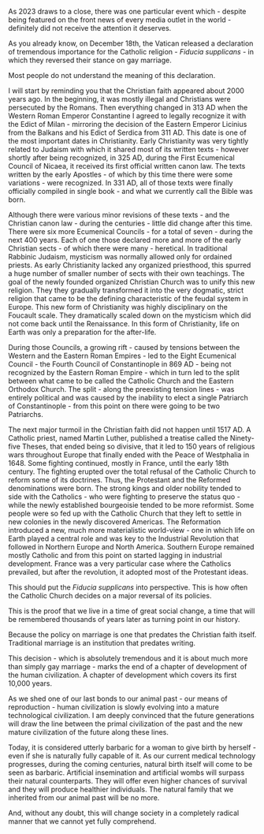 As 2023 draws to a close, there was one particular event which - despite being featured on the front news of every media outlet in the world - definitely did not receive the attention it deserves.

As you already know, on December 18th, the Vatican released a declaration of tremendous importance for the Catholic religion - *Fiducia supplicans* - in which they reversed their stance on gay marriage.

Most people do not understand the meaning of this declaration.

I will start by reminding you that the Christian faith appeared about 2000 years ago. In the beginning, it was mostly illegal and Christians were persecuted by the Romans. Then everything changed in 313 AD when the Western Roman Emperor Constantine I agreed to legally recognize it with the Edict of Milan - mirroring the decision of the Eastern Emperor Licinius from the Balkans and his Edict of Serdica from 311 AD. This date is one of the most important dates in Christianity. Early Christianity was very tightly related to Judaism with which it shared most of its written texts - however shortly after being recognized, in 325 AD, during the First Ecumenical Council of Nicaea, it received its first official written canon law. The texts written by the early Apostles - of which by this time there were some variations - were recognized. In 331 AD, all of those texts were finally officially compiled in single book - and what we currently call the Bible was born.

Although there were various minor revisions of these texts - and the Christian canon law - during the centuries - little did change after this time. There were six more Ecumenical Councils - for a total of seven - during the next 400 years. Each of one those declared more and more of the early Christian sects - of which there were many - heretical. In traditional Rabbinic Judaism, mysticism was normally allowed only for ordained priests. As early Christianity lacked any organized priesthood, this spurred a huge number of smaller number of sects with their own teachings. The goal of the newly founded organized Christian Church was to unify this new religion. They they gradually transformed it into the very dogmatic, strict religion that came to be the defining characteristic of the feudal system in Europe. This new form of Christianity was highly disciplinary on the Foucault scale. They dramatically scaled down on the mysticism which did not come back until the Renaissance. In this form of Christianity, life on Earth was only a preparation for the after-life.

During those Councils, a growing rift - caused by tensions between the Western and the Eastern Roman Empires - led to the Eight Ecumenical Council - the Fourth Council of Constantinople in 869 AD - being not recognized by the Eastern Roman Empire - which in turn led to the split between what came to be called the Catholic Church and the Eastern Orthodox Church. The split - along the preexisting tension lines - was entirely political and was caused by the inability to elect a single Patriarch of Constantinople - from this point on there were going to be two Patriarchs.

The next major turmoil in the Christian faith did not happen until 1517 AD. A Catholic priest, named Martin Luther, published a treatise called the Ninety-five Theses, that ended being so divisive, that it led to 150 years of religious wars throughout Europe that finally ended with the Peace of Westphalia in 1648. Some fighting continued, mostly in France, until the early 18th century. The fighting erupted over the total refusal of the Catholic Church to reform some of its doctrines. Thus, the Protestant and the Reformed denominations were born. The strong kings and older nobility tended to side with the Catholics - who were fighting to preserve the status quo - while the newly established bourgeoisie tended to be more reformist. Some people were so fed up with the Catholic Church that they left to settle in new colonies in the newly discovered Americas. The Reformation introduced a new, much more materialistic world-view - one in which life on Earth played a central role and was key to the Industrial Revolution that followed in Northern Europe and North America. Southern Europe remained mostly Catholic and from this point on started lagging in industrial development. France was a very particular case where the Catholics prevailed, but after the revolution, it adopted most of the Protestant ideas.

This should put the *Fiducia supplicans* into perspective. This is how often the Catholic Church decides on a major reversal of its policies.

This is the proof that we live in a time of great social change, a time that will be remembered thousands of years later as turning point in our history.

Because the policy on marriage is one that predates the Christian faith itself. Traditional marriage is an institution that predates writing.

This decision - which is absolutely tremendous and it is about much more than simply gay marriage - marks the end of a chapter of development of the human civilization. A chapter of development which covers its first 10,000 years.

As we shed one of our last bonds to our animal past - our means of reproduction - human civilization is slowly evolving into a mature technological civilization. I am deeply convinced that the future generations will draw the line between the primal civilization of the past and the new mature civilization of the future along these lines.

Today, it is considered utterly barbaric for a woman to give birth by herself - even if she is naturally fully capable of it. As our current medical technology progresses, during the coming centuries, natural birth itself will come to be seen as barbaric. Artificial insemination and artificial wombs will surpass their natural counterparts. They will offer even higher chances of survival and they will produce healthier individuals. The natural family that we inherited from our animal past will be no more.

And, without any doubt, this will change society in a completely radical manner that we cannot yet fully comprehend.
